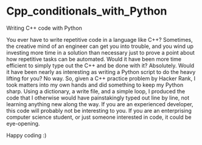 # Cpp_conditionals_with_Python
Writing C++ code with Python 

You ever have to write repetitive code in a language like C++? Sometimes, the creative mind of an engineer can get you into trouble, and you wind up investing more time in a solution than necessary just to prove a point about how repetitive tasks can be automated. Would it have been more time efficient to simply type out the C++ and be done with it? Absolutely. Would it have been nearly as interesting as writing a Python script to do the heavy lifting for you? No way. So, given a C++ practice problem by Hacker Rank, I took matters into my own hands and did something to keep my Python sharp. Using a dictionary, a write file, and a simple loop, I produced the code that I otherwise would have painstakingly typed out line by line, not learning anything new along the way. If you are an experienced developer, this code will probably not be interesting to you. If you are an enterprising computer science student, or just someone interested in code, it could be eye-opening. 

Happy coding :) 
